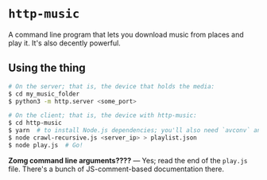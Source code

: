 # `http-music`

A command line program that lets you download music from places and play it.
It's also decently powerful.

## Using the thing

```bash
# On the server; that is, the device that holds the media:
$ cd my_music_folder
$ python3 -m http.server <some_port>

# On the client; that is, the device with http-music:
$ cd http-music
$ yarn  # to install Node.js dependencies; you'll also need `avconv` and `play` (sox).
$ node crawl-recursive.js <server_ip> > playlist.json
$ node play.js  # Go!
```

**Zomg command line arguments????** — Yes; read the end of the `play.js` file.
There's a bunch of JS-comment-based documentation there.
